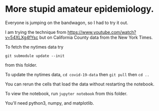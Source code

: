 More stupid amateur epidemiology.
==================================


Everyone is jumping on the bandwagon, so I had to try it out.

I am trying the technique from https://www.youtube.com/watch?v=54XLXg4fYsc but on California County data from the New York Times.

To fetch the nytimes data try

`git submodule update --init`

from this folder.

To update the nytimes data, `cd covid-19-data` then `git pull` then `cd ..`

You can rerun the cells that load the data without restarting the notebook.

To view the notebook, run `jupyter notebook` from this folder.

You'll need python3, numpy, and matplotlib.

